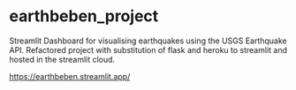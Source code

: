 # earthbeben_project

Streamlit Dashboard for visualising earthquakes using the USGS Earthquake API. Refactored project with substitution of flask and heroku to streamlit and hosted in the streamlit cloud.

https://earthbeben.streamlit.app/

